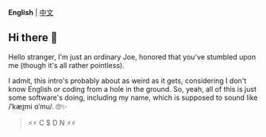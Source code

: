 __English__ | [中文](README_zh.md)

## Hi there 👋

Hello stranger, I'm just an ordinary Joe, honored that you've stumbled upon me (though it's all rather pointless). 

I admit, this intro's probably about as weird as it gets, considering I don't know English or coding  from a hole in the ground. So, yeah, all of this is just some software's doing, including my name, which is supposed to sound like /ˈkæɪ̯mi ɑˈmu/. 🙄✨ 

> ⚡⚡ C $ D N ⚡⚡
